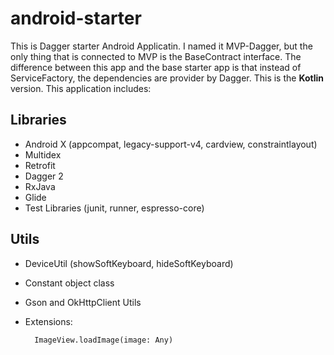 # android-starter

This is Dagger starter Android Applicatin. I named it MVP-Dagger, but the only thing that is connected to MVP is the BaseContract interface. The difference between this app and the base starter app is that instead of ServiceFactory, the dependencies are provider by Dagger. This is the **Kotlin** version. This application includes:

## Libraries

* Android X (appcompat, legacy-support-v4, cardview, constraintlayout)
* Multidex
* Retrofit
* Dagger 2
* RxJava
* Glide
* Test Libraries (junit, runner, espresso-core)

## Utils

* DeviceUtil (showSoftKeyboard, hideSoftKeyboard)
* Constant object class
* Gson and OkHttpClient Utils
* Extensions:

        ImageView.loadImage(image: Any)